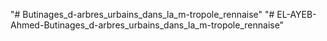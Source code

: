 "# Butinages_d-arbres_urbains_dans_la_m-tropole_rennaise" 
"# EL-AYEB-Ahmed-Butinages_d-arbres_urbains_dans_la_m-tropole_rennaise" 
